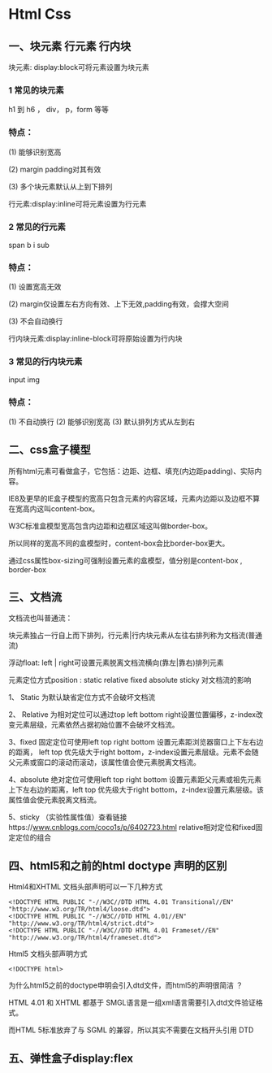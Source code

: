# Html Css

## 一、块元素  行元素  行内块
块元素: display:block可将元素设置为块元素

### 1 常见的块元素

h1 到 h6 ， div， p，form  等等

### 特点：

(1)	能够识别宽高

(2)	margin padding对其有效

(3)	多个块元素默认从上到下排列

行元素:display:inline可将元素设置为行元素

### 2 常见的行元素
		
span b  i  sub
			
###  特点：
		
(1)	设置宽高无效

(2)	margin仅设置左右方向有效、上下无效,padding有效，会撑大空间

(3)	不会自动换行

行内块元素:display:inline-block可将原始设置为行内块

### 3 常见的行内块元素
		
input img 
			
###  特点：
		
(1)	不自动换行
(2)	能够识别宽高
(3)	默认排列方式从左到右

## 二、css盒子模型
所有html元素可看做盒子，它包括：边距、边框、填充(内边距padding)、实际内容。

IE8及更早的IE盒子模型的宽高只包含元素的内容区域，元素内边距以及边框不算在宽高内这叫content-box。

W3C标准盒模型宽高包含内边距和边框区域这叫做border-box。

所以同样的宽高不同的盒模型时，content-box会比border-box更大。

通过css属性box-sizing可强制设置元素的盒模型，值分别是content-box , border-box

## 三、文档流

文档流也叫普通流：

块元素独占一行自上而下排列，行元素|行内块元素从左往右排列称为文档流(普通流)

浮动float: left | right可设置元素脱离文档流横向(靠左|靠右)排列元素

元素定位方式position : static relative fixed absolute sticky 对文档流的影响

1、	Static
    为默认缺省定位方式不会破坏文档流

2、	Relative 
    为相对定位可以通过top left bottom right设置位置偏移，z-index改变元素层级，元素依然占据初始位置不会破坏文档流。

3、fixed 
    固定定位可使用left top right bottom 设置元素距浏览器窗口上下左右边的距离，
left top 优先级大于right bottom，z-index设置元素层级。元素不会随父元素或窗口的滚动而滚动，该属性值会使元素脱离文档流。

4、absolute
    绝对定位可使用left top right bottom 设置元素距父元素或祖先元素上下左右边的距离，left top 优先级大于right bottom，z-index设置元素层级。该属性值会使元素脱离文档流。

5、sticky
    （实验性属性值）查看链接https://www.cnblogs.com/coco1s/p/6402723.html
relative相对定位和fixed固定定位的组合

## 四、html5和之前的html doctype 声明的区别

Html4和XHTML 文档头部声明可以一下几种方式
```
<!DOCTYPE HTML PUBLIC "-//W3C//DTD HTML 4.01 Transitional//EN"   "http://www.w3.org/TR/html4/loose.dtd">
<!DOCTYPE HTML PUBLIC "-//W3C//DTD HTML 4.01//EN"   "http://www.w3.org/TR/html4/strict.dtd">
<!DOCTYPE HTML PUBLIC "-//W3C//DTD HTML 4.01 Frameset//EN"   "http://www.w3.org/TR/html4/frameset.dtd">
```
Html5 文档头部声明方式
```
<!DOCTYPE html>
```
为什么html5之前的doctype申明会引入dtd文件，而html5的声明很简洁 ？

HTML 4.01 和 XHTML 都基于 SMGL语言是一组xml语言需要引入dtd文件验证格式。

而HTML 5标准放弃了与 SGML 的兼容，所以其实不需要在文档开头引用 DTD

## 五、弹性盒子display:flex


